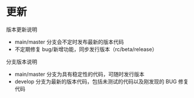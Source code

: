 # 更新

版本更新说明

- main/master 分支会不定时发布最新的版本代码
- 不定期修复 bug/新增功能，同步发行版本（rc/beta/release）

分支版本说明

- main/master 分支为具有稳定性的代码，可随时发行版本
- develop 分支为最新的版本代码，包括未测试的代码以及刚发现的 BUG 修复代码

